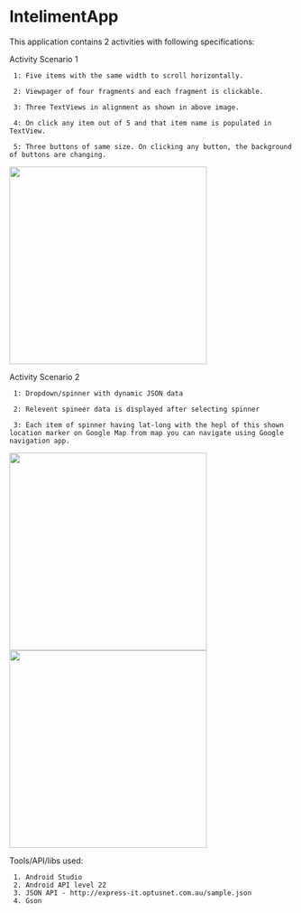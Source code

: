# IntelimentApp


This application contains 2 activities with following specifications:

Activity Scenario 1

	 1: Five items with the same width to scroll horizontally.

	 2: Viewpager of four fragments and each fragment is clickable.

	 3: Three TextViews in alignment as shown in above image.

	 4: On click any item out of 5 and that item name is populated in TextView.

	 5: Three buttons of same size. On clicking any button, the background of buttons are changing.

<p align="left">
  <img src="/snapshots/scenario_1" width="350"/>
</p>

Activity Scenario 2

	 1: Dropdown/spinner with dynamic JSON data

	 2: Relevent spineer data is displayed after selecting spinner

	 3: Each item of spinner having lat-long with the hepl of this shown location marker on Google Map from map you can navigate using Google navigation app.

<p align="left">
 <img src="/snapshots/scenario_3" width="350"/>
 <img src="/snapshots/scenario_2" width="350"/>
</p>

Tools/API/libs used:

	 1. Android Studio
	 2. Android API level 22
	 3. JSON API - http://express-it.optusnet.com.au/sample.json
	 4. Gson